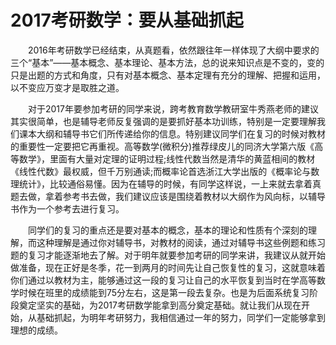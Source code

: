 # 2017考研数学：要从基础抓起

　　2016年考研数学已经结束，从真题看，依然跟往年一样体现了大纲中要求的三个“基本”——基本概念、基本理论、基本方法，总的说来知识点是不变的，变的只是出题的方式和角度，只有对基本概念、基本定理有充分的理解、把握和运用，以不变应万变才是取胜之道。

　　对于2017年要参加考研的同学来说，跨考教育数学教研室牛秀燕老师的建议其实很简单，也是辅导老师反复强调的是要抓好基本功训练，特别是一定要理解我们课本大纲和辅导书它们所传递给你的信息。特别建议同学们在复习的时候对教材的重要性一定要把它再重视。高等数学(微积分)推荐绿皮儿的同济大学第六版《高等数学》，里面有大量对定理的证明过程;线性代数当然是清华的黄蓝相间的教材《线性代数》最权威，但千万别通读;而概率论首选浙江大学出版的《概率论与数理统计》，比较通俗易懂。因为在辅导的时候，有同学这样说，一上来就去拿着真题去做，拿着参考书去做，我们建议应该是围绕着教材以大纲作为风向标，以辅导书作为一个参考去进行复习。

　　同学们的复习的重点还是要对基本的概念，基本的理论和性质有个深刻的理解，而这种理解是通过你对辅导书，对教材的阅读，通过对辅导书这些例题和练习题的复习才能逐渐地去了解。对于明年就要参加考研的同学来讲，我建议从就开始做准备，现在正好是冬季，花一到两月的时间先让自己恢复性的复习，这就意味着你们通过以教材为主，能够通过这一段的复习让自己的水平恢复到当时在学高等数学时候在班里的成绩能到75分左右，这是第一段去复杂。也是为后面系统复习阶段奠定坚实的基础，为2017考研数学能拿到高分奠定基础。就让我们从现在开始，从基础抓起，为明年考研努力，我相信通过一年的努力，同学们一定能够拿到理想的成绩。
